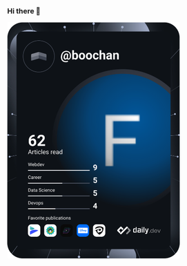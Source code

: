 ### Hi there 👋


<a href="https://app.daily.dev/DailyDevTips"><img src="https://github.com/fakf/fakf/blob/master/devcard.svg" width="400" alt="Chris Bongers's Dev Card"/></a>


<!--
**fakf/fakf** is a ✨ _special_ ✨ repository because its `README.md` (this file) appears on your GitHub profile.

Here are some ideas to get you started:

- 🔭 I’m currently working on ...
- 🌱 I’m currently learning ...

-->
